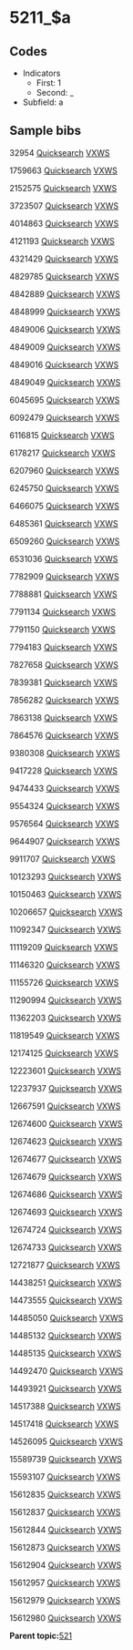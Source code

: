 # 5211\_$a

## Codes

-   Indicators
    -   First: 1
    -   Second: \_
-   Subfield: a

## Sample bibs

32954 [Quicksearch](https://search.library.yale.edu/catalog/32954) [VXWS](http://prodorbis.library.yale.edu:7014/vxws/GetHoldingsService?bibId=32954)

1759663 [Quicksearch](https://search.library.yale.edu/catalog/1759663) [VXWS](http://prodorbis.library.yale.edu:7014/vxws/GetHoldingsService?bibId=1759663)

2152575 [Quicksearch](https://search.library.yale.edu/catalog/2152575) [VXWS](http://prodorbis.library.yale.edu:7014/vxws/GetHoldingsService?bibId=2152575)

3723507 [Quicksearch](https://search.library.yale.edu/catalog/3723507) [VXWS](http://prodorbis.library.yale.edu:7014/vxws/GetHoldingsService?bibId=3723507)

4014863 [Quicksearch](https://search.library.yale.edu/catalog/4014863) [VXWS](http://prodorbis.library.yale.edu:7014/vxws/GetHoldingsService?bibId=4014863)

4121193 [Quicksearch](https://search.library.yale.edu/catalog/4121193) [VXWS](http://prodorbis.library.yale.edu:7014/vxws/GetHoldingsService?bibId=4121193)

4321429 [Quicksearch](https://search.library.yale.edu/catalog/4321429) [VXWS](http://prodorbis.library.yale.edu:7014/vxws/GetHoldingsService?bibId=4321429)

4829785 [Quicksearch](https://search.library.yale.edu/catalog/4829785) [VXWS](http://prodorbis.library.yale.edu:7014/vxws/GetHoldingsService?bibId=4829785)

4842889 [Quicksearch](https://search.library.yale.edu/catalog/4842889) [VXWS](http://prodorbis.library.yale.edu:7014/vxws/GetHoldingsService?bibId=4842889)

4848999 [Quicksearch](https://search.library.yale.edu/catalog/4848999) [VXWS](http://prodorbis.library.yale.edu:7014/vxws/GetHoldingsService?bibId=4848999)

4849006 [Quicksearch](https://search.library.yale.edu/catalog/4849006) [VXWS](http://prodorbis.library.yale.edu:7014/vxws/GetHoldingsService?bibId=4849006)

4849009 [Quicksearch](https://search.library.yale.edu/catalog/4849009) [VXWS](http://prodorbis.library.yale.edu:7014/vxws/GetHoldingsService?bibId=4849009)

4849016 [Quicksearch](https://search.library.yale.edu/catalog/4849016) [VXWS](http://prodorbis.library.yale.edu:7014/vxws/GetHoldingsService?bibId=4849016)

4849049 [Quicksearch](https://search.library.yale.edu/catalog/4849049) [VXWS](http://prodorbis.library.yale.edu:7014/vxws/GetHoldingsService?bibId=4849049)

6045695 [Quicksearch](https://search.library.yale.edu/catalog/6045695) [VXWS](http://prodorbis.library.yale.edu:7014/vxws/GetHoldingsService?bibId=6045695)

6092479 [Quicksearch](https://search.library.yale.edu/catalog/6092479) [VXWS](http://prodorbis.library.yale.edu:7014/vxws/GetHoldingsService?bibId=6092479)

6116815 [Quicksearch](https://search.library.yale.edu/catalog/6116815) [VXWS](http://prodorbis.library.yale.edu:7014/vxws/GetHoldingsService?bibId=6116815)

6178217 [Quicksearch](https://search.library.yale.edu/catalog/6178217) [VXWS](http://prodorbis.library.yale.edu:7014/vxws/GetHoldingsService?bibId=6178217)

6207960 [Quicksearch](https://search.library.yale.edu/catalog/6207960) [VXWS](http://prodorbis.library.yale.edu:7014/vxws/GetHoldingsService?bibId=6207960)

6245750 [Quicksearch](https://search.library.yale.edu/catalog/6245750) [VXWS](http://prodorbis.library.yale.edu:7014/vxws/GetHoldingsService?bibId=6245750)

6466075 [Quicksearch](https://search.library.yale.edu/catalog/6466075) [VXWS](http://prodorbis.library.yale.edu:7014/vxws/GetHoldingsService?bibId=6466075)

6485361 [Quicksearch](https://search.library.yale.edu/catalog/6485361) [VXWS](http://prodorbis.library.yale.edu:7014/vxws/GetHoldingsService?bibId=6485361)

6509260 [Quicksearch](https://search.library.yale.edu/catalog/6509260) [VXWS](http://prodorbis.library.yale.edu:7014/vxws/GetHoldingsService?bibId=6509260)

6531036 [Quicksearch](https://search.library.yale.edu/catalog/6531036) [VXWS](http://prodorbis.library.yale.edu:7014/vxws/GetHoldingsService?bibId=6531036)

7782909 [Quicksearch](https://search.library.yale.edu/catalog/7782909) [VXWS](http://prodorbis.library.yale.edu:7014/vxws/GetHoldingsService?bibId=7782909)

7788881 [Quicksearch](https://search.library.yale.edu/catalog/7788881) [VXWS](http://prodorbis.library.yale.edu:7014/vxws/GetHoldingsService?bibId=7788881)

7791134 [Quicksearch](https://search.library.yale.edu/catalog/7791134) [VXWS](http://prodorbis.library.yale.edu:7014/vxws/GetHoldingsService?bibId=7791134)

7791150 [Quicksearch](https://search.library.yale.edu/catalog/7791150) [VXWS](http://prodorbis.library.yale.edu:7014/vxws/GetHoldingsService?bibId=7791150)

7794183 [Quicksearch](https://search.library.yale.edu/catalog/7794183) [VXWS](http://prodorbis.library.yale.edu:7014/vxws/GetHoldingsService?bibId=7794183)

7827658 [Quicksearch](https://search.library.yale.edu/catalog/7827658) [VXWS](http://prodorbis.library.yale.edu:7014/vxws/GetHoldingsService?bibId=7827658)

7839381 [Quicksearch](https://search.library.yale.edu/catalog/7839381) [VXWS](http://prodorbis.library.yale.edu:7014/vxws/GetHoldingsService?bibId=7839381)

7856282 [Quicksearch](https://search.library.yale.edu/catalog/7856282) [VXWS](http://prodorbis.library.yale.edu:7014/vxws/GetHoldingsService?bibId=7856282)

7863138 [Quicksearch](https://search.library.yale.edu/catalog/7863138) [VXWS](http://prodorbis.library.yale.edu:7014/vxws/GetHoldingsService?bibId=7863138)

7864576 [Quicksearch](https://search.library.yale.edu/catalog/7864576) [VXWS](http://prodorbis.library.yale.edu:7014/vxws/GetHoldingsService?bibId=7864576)

9380308 [Quicksearch](https://search.library.yale.edu/catalog/9380308) [VXWS](http://prodorbis.library.yale.edu:7014/vxws/GetHoldingsService?bibId=9380308)

9417228 [Quicksearch](https://search.library.yale.edu/catalog/9417228) [VXWS](http://prodorbis.library.yale.edu:7014/vxws/GetHoldingsService?bibId=9417228)

9474433 [Quicksearch](https://search.library.yale.edu/catalog/9474433) [VXWS](http://prodorbis.library.yale.edu:7014/vxws/GetHoldingsService?bibId=9474433)

9554324 [Quicksearch](https://search.library.yale.edu/catalog/9554324) [VXWS](http://prodorbis.library.yale.edu:7014/vxws/GetHoldingsService?bibId=9554324)

9576564 [Quicksearch](https://search.library.yale.edu/catalog/9576564) [VXWS](http://prodorbis.library.yale.edu:7014/vxws/GetHoldingsService?bibId=9576564)

9644907 [Quicksearch](https://search.library.yale.edu/catalog/9644907) [VXWS](http://prodorbis.library.yale.edu:7014/vxws/GetHoldingsService?bibId=9644907)

9911707 [Quicksearch](https://search.library.yale.edu/catalog/9911707) [VXWS](http://prodorbis.library.yale.edu:7014/vxws/GetHoldingsService?bibId=9911707)

10123293 [Quicksearch](https://search.library.yale.edu/catalog/10123293) [VXWS](http://prodorbis.library.yale.edu:7014/vxws/GetHoldingsService?bibId=10123293)

10150463 [Quicksearch](https://search.library.yale.edu/catalog/10150463) [VXWS](http://prodorbis.library.yale.edu:7014/vxws/GetHoldingsService?bibId=10150463)

10206657 [Quicksearch](https://search.library.yale.edu/catalog/10206657) [VXWS](http://prodorbis.library.yale.edu:7014/vxws/GetHoldingsService?bibId=10206657)

11092347 [Quicksearch](https://search.library.yale.edu/catalog/11092347) [VXWS](http://prodorbis.library.yale.edu:7014/vxws/GetHoldingsService?bibId=11092347)

11119209 [Quicksearch](https://search.library.yale.edu/catalog/11119209) [VXWS](http://prodorbis.library.yale.edu:7014/vxws/GetHoldingsService?bibId=11119209)

11146320 [Quicksearch](https://search.library.yale.edu/catalog/11146320) [VXWS](http://prodorbis.library.yale.edu:7014/vxws/GetHoldingsService?bibId=11146320)

11155726 [Quicksearch](https://search.library.yale.edu/catalog/11155726) [VXWS](http://prodorbis.library.yale.edu:7014/vxws/GetHoldingsService?bibId=11155726)

11290994 [Quicksearch](https://search.library.yale.edu/catalog/11290994) [VXWS](http://prodorbis.library.yale.edu:7014/vxws/GetHoldingsService?bibId=11290994)

11362203 [Quicksearch](https://search.library.yale.edu/catalog/11362203) [VXWS](http://prodorbis.library.yale.edu:7014/vxws/GetHoldingsService?bibId=11362203)

11819549 [Quicksearch](https://search.library.yale.edu/catalog/11819549) [VXWS](http://prodorbis.library.yale.edu:7014/vxws/GetHoldingsService?bibId=11819549)

12174125 [Quicksearch](https://search.library.yale.edu/catalog/12174125) [VXWS](http://prodorbis.library.yale.edu:7014/vxws/GetHoldingsService?bibId=12174125)

12223601 [Quicksearch](https://search.library.yale.edu/catalog/12223601) [VXWS](http://prodorbis.library.yale.edu:7014/vxws/GetHoldingsService?bibId=12223601)

12237937 [Quicksearch](https://search.library.yale.edu/catalog/12237937) [VXWS](http://prodorbis.library.yale.edu:7014/vxws/GetHoldingsService?bibId=12237937)

12667591 [Quicksearch](https://search.library.yale.edu/catalog/12667591) [VXWS](http://prodorbis.library.yale.edu:7014/vxws/GetHoldingsService?bibId=12667591)

12674600 [Quicksearch](https://search.library.yale.edu/catalog/12674600) [VXWS](http://prodorbis.library.yale.edu:7014/vxws/GetHoldingsService?bibId=12674600)

12674623 [Quicksearch](https://search.library.yale.edu/catalog/12674623) [VXWS](http://prodorbis.library.yale.edu:7014/vxws/GetHoldingsService?bibId=12674623)

12674677 [Quicksearch](https://search.library.yale.edu/catalog/12674677) [VXWS](http://prodorbis.library.yale.edu:7014/vxws/GetHoldingsService?bibId=12674677)

12674679 [Quicksearch](https://search.library.yale.edu/catalog/12674679) [VXWS](http://prodorbis.library.yale.edu:7014/vxws/GetHoldingsService?bibId=12674679)

12674686 [Quicksearch](https://search.library.yale.edu/catalog/12674686) [VXWS](http://prodorbis.library.yale.edu:7014/vxws/GetHoldingsService?bibId=12674686)

12674693 [Quicksearch](https://search.library.yale.edu/catalog/12674693) [VXWS](http://prodorbis.library.yale.edu:7014/vxws/GetHoldingsService?bibId=12674693)

12674724 [Quicksearch](https://search.library.yale.edu/catalog/12674724) [VXWS](http://prodorbis.library.yale.edu:7014/vxws/GetHoldingsService?bibId=12674724)

12674733 [Quicksearch](https://search.library.yale.edu/catalog/12674733) [VXWS](http://prodorbis.library.yale.edu:7014/vxws/GetHoldingsService?bibId=12674733)

12721877 [Quicksearch](https://search.library.yale.edu/catalog/12721877) [VXWS](http://prodorbis.library.yale.edu:7014/vxws/GetHoldingsService?bibId=12721877)

14438251 [Quicksearch](https://search.library.yale.edu/catalog/14438251) [VXWS](http://prodorbis.library.yale.edu:7014/vxws/GetHoldingsService?bibId=14438251)

14473555 [Quicksearch](https://search.library.yale.edu/catalog/14473555) [VXWS](http://prodorbis.library.yale.edu:7014/vxws/GetHoldingsService?bibId=14473555)

14485050 [Quicksearch](https://search.library.yale.edu/catalog/14485050) [VXWS](http://prodorbis.library.yale.edu:7014/vxws/GetHoldingsService?bibId=14485050)

14485132 [Quicksearch](https://search.library.yale.edu/catalog/14485132) [VXWS](http://prodorbis.library.yale.edu:7014/vxws/GetHoldingsService?bibId=14485132)

14485135 [Quicksearch](https://search.library.yale.edu/catalog/14485135) [VXWS](http://prodorbis.library.yale.edu:7014/vxws/GetHoldingsService?bibId=14485135)

14492470 [Quicksearch](https://search.library.yale.edu/catalog/14492470) [VXWS](http://prodorbis.library.yale.edu:7014/vxws/GetHoldingsService?bibId=14492470)

14493921 [Quicksearch](https://search.library.yale.edu/catalog/14493921) [VXWS](http://prodorbis.library.yale.edu:7014/vxws/GetHoldingsService?bibId=14493921)

14517388 [Quicksearch](https://search.library.yale.edu/catalog/14517388) [VXWS](http://prodorbis.library.yale.edu:7014/vxws/GetHoldingsService?bibId=14517388)

14517418 [Quicksearch](https://search.library.yale.edu/catalog/14517418) [VXWS](http://prodorbis.library.yale.edu:7014/vxws/GetHoldingsService?bibId=14517418)

14526095 [Quicksearch](https://search.library.yale.edu/catalog/14526095) [VXWS](http://prodorbis.library.yale.edu:7014/vxws/GetHoldingsService?bibId=14526095)

15589739 [Quicksearch](https://search.library.yale.edu/catalog/15589739) [VXWS](http://prodorbis.library.yale.edu:7014/vxws/GetHoldingsService?bibId=15589739)

15593107 [Quicksearch](https://search.library.yale.edu/catalog/15593107) [VXWS](http://prodorbis.library.yale.edu:7014/vxws/GetHoldingsService?bibId=15593107)

15612835 [Quicksearch](https://search.library.yale.edu/catalog/15612835) [VXWS](http://prodorbis.library.yale.edu:7014/vxws/GetHoldingsService?bibId=15612835)

15612837 [Quicksearch](https://search.library.yale.edu/catalog/15612837) [VXWS](http://prodorbis.library.yale.edu:7014/vxws/GetHoldingsService?bibId=15612837)

15612844 [Quicksearch](https://search.library.yale.edu/catalog/15612844) [VXWS](http://prodorbis.library.yale.edu:7014/vxws/GetHoldingsService?bibId=15612844)

15612873 [Quicksearch](https://search.library.yale.edu/catalog/15612873) [VXWS](http://prodorbis.library.yale.edu:7014/vxws/GetHoldingsService?bibId=15612873)

15612904 [Quicksearch](https://search.library.yale.edu/catalog/15612904) [VXWS](http://prodorbis.library.yale.edu:7014/vxws/GetHoldingsService?bibId=15612904)

15612957 [Quicksearch](https://search.library.yale.edu/catalog/15612957) [VXWS](http://prodorbis.library.yale.edu:7014/vxws/GetHoldingsService?bibId=15612957)

15612979 [Quicksearch](https://search.library.yale.edu/catalog/15612979) [VXWS](http://prodorbis.library.yale.edu:7014/vxws/GetHoldingsService?bibId=15612979)

15612980 [Quicksearch](https://search.library.yale.edu/catalog/15612980) [VXWS](http://prodorbis.library.yale.edu:7014/vxws/GetHoldingsService?bibId=15612980)

**Parent topic:**[521](../../tags/521/521.md)

